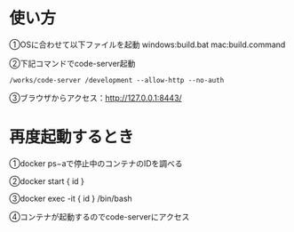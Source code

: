 # 使い方

①OSに合わせて以下ファイルを起動
windows:build.bat
mac:build.command

②下記コマンドでcode-server起動

`/works/code-server /development --allow-http --no-auth`

③ブラウザからアクセス：http://127.0.0.1:8443/



# 再度起動するとき

①docker ps−aで停止中のコンテナのIDを調べる

②docker start { id }

③docker exec -it { id } /bin/bash

④コンテナが起動するのでcode-serverにアクセス
